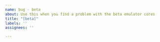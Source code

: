 ```yaml
---
name: bug - beta
about: Use this when you find a problem with the beta emulator cores
title: "[beta]"
labels: ''
assignees: ''

---
```


<!-- 
First, collect a console log.
1. Please add the line of code to your html
```
EJS_DEBUG_XX = true
```
2. then reload the broken page.
3. Right click and click `inspect`.
4. Select the `console` tab at the top.
5. Right click on the console and click `save console log to file`
6. Upload the file here

If no log of the console is present. I will immediately close the issue without any comment.
Please upload straight to github and not to some other website.
 -->
